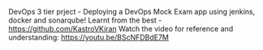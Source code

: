 DevOps 3 tier prject - Deploying a DevOps Mock Exam app using jenkins, docker and sonarqube!
Learnt from the best - https://github.com/KastroVKiran
Watch the video for reference and understanding: https://youtu.be/BScNFDBdE7M
